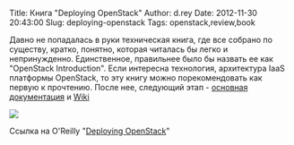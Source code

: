 Title: Книга "Deploying OpenStack"
Author: d.rey
Date: 2012-11-30 20:43:00
Slug: deploying-openstack
Tags: openstack,review,book

Давно не попадалась в руки техническая книга, где все собрано по существу, кратко, понятно, которая читалась бы легко и непринужденно. Единственное, правильнее было бы назвать ее как "OpenStack Introduction". Если интересна технология, архитектура IaaS платформы OpenStack, то эту книгу можно порекомендовать как первую к прочтению. После нее, следующий этап - [основная документация](http://docs.openstack.org/) и [Wiki](http://wiki.openstack.org/StartingPage)

![](http://3.bp.blogspot.com/-6F5h02vc5vk/ULj9ZgUq7nI/AAAAAAAAAjs/_HSPVK51z04/s320/deploying%2Bopenstack.png)

Ссылка на O'Reilly "[Deploying OpenStack](http://shop.oreilly.com/product/0636920021674.do)"

